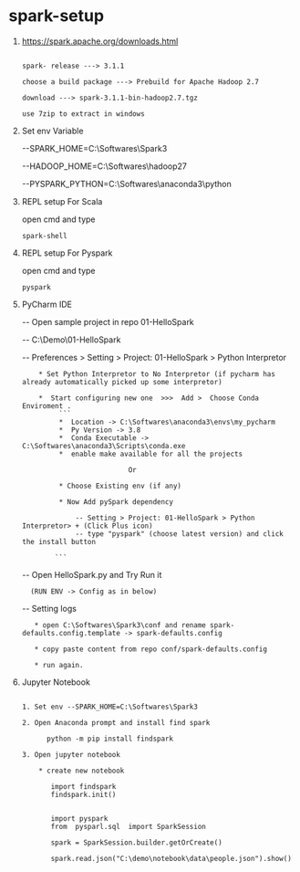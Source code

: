 # spark-setup


1. https://spark.apache.org/downloads.html

     ```
	 
	 spark- release ---> 3.1.1
     
	 choose a build package ---> Prebuild for Apache Hadoop 2.7
	 
	 download ---> spark-3.1.1-bin-hadoop2.7.tgz
	 
	 use 7zip to extract in windows 
	 
2.  Set env Variable
    
	  --SPARK_HOME=C:\Softwares\Spark3

      --HADOOP_HOME=C:\Softwares\hadoop27

      --PYSPARK_PYTHON=C:\Softwares\anaconda3\python    

3.  REPL setup For Scala 

      open cmd and type 

      `spark-shell`

4.  REPL setup For Pyspark  
    
      open cmd and type 

      `pyspark`	
	  
5.  PyCharm IDE 

      -- Open sample project in repo 01-HelloSpark 
	   
	  -- C:\Demo\01-HelloSpark
	  
	  --  Preferences > Setting > Project: 01-HelloSpark > Python Interpretor 
	  
	        * Set Python Interpretor to No Interpretor (if pycharm has already automatically picked up some interpretor)
		   
		    *  Start configuring new one  >>>  Add >  Choose Conda Enviroment .
		         ```
				 *  Location -> C:\Softwares\anaconda3\envs\my_pycharm
			     *  Py Version -> 3.8
			     *  Conda Executable -> C:\Softwares\anaconda3\Scripts\conda.exe
			     *  enable make available for all the projects 
			   
			                      Or 
			   
			     * Choose Existing env (if any)
			   
			     * Now Add pySpark dependency 
			   
			         -- Setting > Project: 01-HelloSpark > Python Interpretor> + (Click Plus icon)
				     -- type "pyspark" (choose latest version) and click the install button 
				   
	            ```
	  --  Open HelloSpark.py and Try Run it 
	      
		  (RUN ENV -> Config as in below) 
		 
	
      -- Setting logs
           
		   * open C:\Softwares\Spark3\conf and rename spark-defaults.config.template -> spark-defaults.config
		   
		   * copy paste content from repo conf/spark-defaults.config 
		   
		   * run again.

6.  Jupyter Notebook 

      ```
	   
	  1. Set env --SPARK_HOME=C:\Softwares\Spark3 
	  
	  2. Open Anaconda prompt and install find spark 
	       
		    python -m pip install findspark
			
	  3. Open jupyter notebook 
          
          * create new notebook 

             import findspark 
			 findspark.init()
			 
			 
			 import pyspark 
			 from  pysparl.sql  import SparkSession 
			 
			 spark = SparkSession.builder.getOrCreate()
			 
			 spark.read.json("C:\demo\notebook\data\people.json").show()
			 
	  ```		 
          		  

      		   
         		 
			   
			   
			   
	  
    	
   